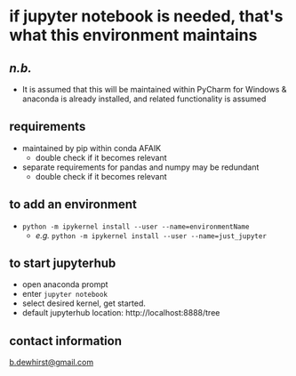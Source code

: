# if jupyter notebook is needed, that's what this environment maintains

## _n.b._
* It is assumed that this will be maintained within PyCharm for Windows & anaconda is already installed, and related functionality is assumed

## requirements
* maintained by pip within conda AFAIK
  * double check if it becomes relevant
* separate requirements for pandas and numpy may be redundant
  * double check if it becomes relevant

## to add an environment
* `python -m ipykernel install --user --name=environmentName`
  * _e.g._ `python -m ipykernel install --user --name=just_jupyter`

## to start jupyterhub
* open anaconda prompt
* enter `jupyter notebook`
* select desired kernel, get started.
* default jupyterhub location:  http://localhost:8888/tree

## contact information
b.dewhirst@gmail.com
